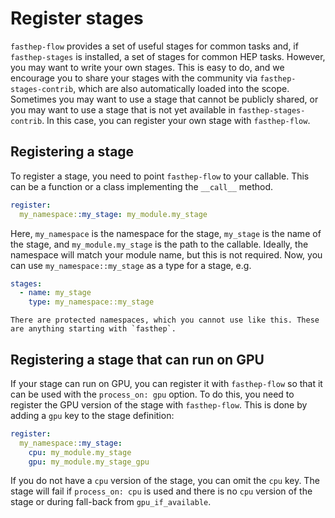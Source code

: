 # Register stages

`fasthep-flow` provides a set of useful stages for common tasks and, if
`fasthep-stages` is installed, a set of stages for common HEP tasks. However,
you may want to write your own stages. This is easy to do, and we encourage you
to share your stages with the community via `fasthep-stages-contrib`, which are
also automatically loaded into the scope. Sometimes you may want to use a stage
that cannot be publicly shared, or you may want to use a stage that is not yet
available in `fasthep-stages-contrib`. In this case, you can register your own
stage with `fasthep-flow`.

## Registering a stage

To register a stage, you need to point `fasthep-flow` to your callable. This can
be a function or a class implementing the `__call__` method.

```yaml
register:
  my_namespace::my_stage: my_module.my_stage
```

Here, `my_namespace` is the namespace for the stage, `my_stage` is the name of
the stage, and `my_module.my_stage` is the path to the callable. Ideally, the
namespace will match your module name, but this is not required. Now, you can
use `my_namespace::my_stage` as a type for a stage, e.g.

```yaml
stages:
  - name: my_stage
    type: my_namespace::my_stage
```

```{note}
There are protected namespaces, which you cannot use like this. These are anything starting with `fasthep`.
```

## Registering a stage that can run on GPU

If your stage can run on GPU, you can register it with `fasthep-flow` so that it
can be used with the `process_on: gpu` option. To do this, you need to register
the GPU version of the stage with `fasthep-flow`. This is done by adding a `gpu`
key to the stage definition:

```yaml
register:
  my_namespace::my_stage:
    cpu: my_module.my_stage
    gpu: my_module.my_stage_gpu
```

If you do not have a `cpu` version of the stage, you can omit the `cpu` key. The
stage will fail if `process_on: cpu` is used and there is no `cpu` version of
the stage or during fall-back from `gpu_if_available`.
